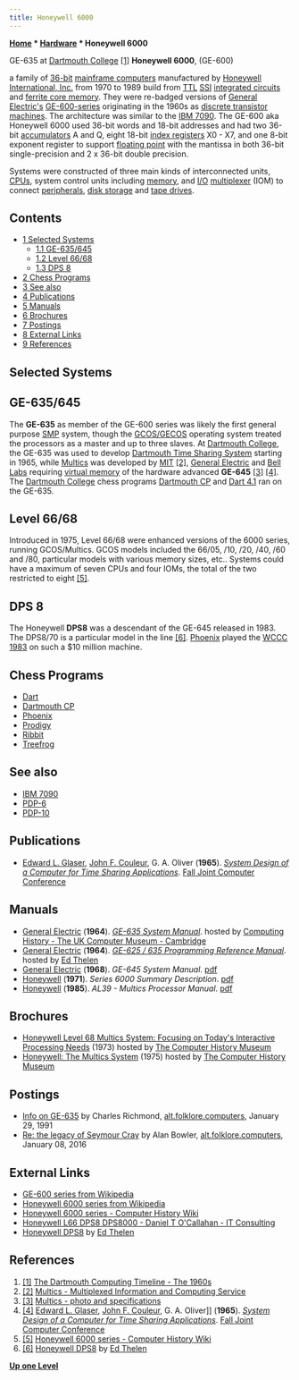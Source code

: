 ```yaml
---
title: Honeywell 6000
---
```

**[Home](Home "Home") * [Hardware](Hardware "Hardware") * Honeywell 6000**

[](http://www.dartmouth.edu/its-tools/archive/history/timeline/1960s.html) GE-635 at [Dartmouth College](Dartmouth_College "Dartmouth College") <a id="cite-note-1" href="#cite-ref-1">[1]</a>
**Honeywell 6000**, (GE-600)

a family of [36-bit](https://en.wikipedia.org/wiki/36-bit) [mainframe computers](https://en.wikipedia.org/wiki/Mainframe_computer) manufactured by [Honeywell International, Inc.](https://en.wikipedia.org/wiki/Honeywell) from 1970 to 1989 build from [TTL](https://en.wikipedia.org/wiki/Transistor%E2%80%93transistor_logic) [SSI](https://en.wikipedia.org/wiki/Integrated_circuit#SSI) [integrated circuits](index.php?title=Integrated_Circuits&action=edit&redlink=1 "Integrated Circuits (page does not exist)") and [ferrite core memory](Memory#Core "Memory"). They were re-badged versions of [General Electric's](https://en.wikipedia.org/wiki/General_Electric) [GE-600-series](https://en.wikipedia.org/wiki/GE-600_series) originating in the 1960s as [discrete transistor machines](https://en.wikipedia.org/wiki/Transistor_computer). The architecture was similar to the [IBM 7090](IBM_7090 "IBM 7090"). The GE-600 aka Honeywell 6000 used 36-bit words and 18-bit addresses and had two 36-bit [accumulators](<https://en.wikipedia.org/wiki/Accumulator_(computing)>) A and Q, eight 18-bit [index registers](https://en.wikipedia.org/wiki/Index_register) X0 - X7, and one 8-bit exponent register to support [floating point](Float "Float") with the mantissa in both 36-bit single-precision and 2 x 36-bit double precision.

Systems were constructed of three main kinds of interconnected units, [CPUs](https://en.wikipedia.org/wiki/Central_processing_unit), system control units including [memory](Memory "Memory"), and [I/O](https://en.wikipedia.org/wiki/Input/output) [multiplexer](https://en.wikipedia.org/wiki/Multiplexer) (IOM) to connect [peripherals](https://en.wikipedia.org/wiki/Peripheral), [disk storage](https://en.wikipedia.org/wiki/Disk_storage) and [tape drives](https://en.wikipedia.org/wiki/Tape_drive).

## Contents

- [1 Selected Systems](#selected-systems)
  - [1.1 GE-635/645](#ge-635.2f645)
  - [1.2 Level 66/68](#level-66.2f68)
  - [1.3 DPS 8](#dps-8)
- [2 Chess Programs](#chess-programs)
- [3 See also](#see-also)
- [4 Publications](#publications)
- [5 Manuals](#manuals)
- [6 Brochures](#brochures)
- [7 Postings](#postings)
- [8 External Links](#external-links)
- [9 References](#references)

## Selected Systems

## GE-635/645

The **GE-635** as member of the GE-600 series was likely the first general purpose [SMP](SMP "SMP") system, though the [GCOS/GECOS](https://en.wikipedia.org/wiki/General_Comprehensive_Operating_System) operating system treated the processors as a master and up to three slaves. At [Dartmouth College](Dartmouth_College "Dartmouth College"), the GE-635 was used to develop [Dartmouth Time Sharing System](https://en.wikipedia.org/wiki/Dartmouth_Time_Sharing_System) starting in 1965, while [Multics](https://en.wikipedia.org/wiki/Multics) was developed by [MIT](Massachusetts_Institute_of_Technology "Massachusetts Institute of Technology") <a id="cite-note-2" href="#cite-ref-2">[2]</a>, [General Electric](https://en.wikipedia.org/wiki/General_Electric) and [Bell Labs](Bell_Laboratories "Bell Laboratories") requiring [virtual memory](Memory#Virtual "Memory") of the hardware advanced **GE-645** <a id="cite-note-3" href="#cite-ref-3">[3]</a> <a id="cite-note-4" href="#cite-ref-4">[4]</a>. The [Dartmouth College](Dartmouth_College "Dartmouth College") chess programs [Dartmouth CP](Dartmouth_CP "Dartmouth CP") and [Dart 4.1](Dart "Dart") ran on the GE-635.

## Level 66/68

Introduced in 1975, Level 66/68 were enhanced versions of the 6000 series, running GCOS/Multics. GCOS models included the 66/05, /10, /20, /40, /60 and /80, particular models with various memory sizes, etc.. Systems could have a maximum of seven CPUs and four IOMs, the total of the two restricted to eight <a id="cite-note-5" href="#cite-ref-5">[5]</a>.

## DPS 8

The Honeywell **DPS8** was a descendant of the GE-645 released in 1983. The DPS8/70 is a particular model in the line <a id="cite-note-6" href="#cite-ref-6">[6]</a>. [Phoenix](Phoenix "Phoenix") played the [WCCC 1983](WCCC_1983 "WCCC 1983") on such a $10 million machine.

## Chess Programs

- [Dart](Dart "Dart")
- [Dartmouth CP](Dartmouth_CP "Dartmouth CP")
- [Phoenix](Phoenix "Phoenix")
- [Prodigy](Prodigy "Prodigy")
- [Ribbit](Ribbit "Ribbit")
- [Treefrog](Treefrog "Treefrog")

## See also

- [IBM 7090](IBM_7090 "IBM 7090")
- [PDP-6](PDP-6 "PDP-6")
- [PDP-10](PDP-10 "PDP-10")

## Publications

- [Edward L. Glaser](https://www.nap.edu/read/4779/chapter/21#91), [John F. Couleur](https://www.google.com/patents/US3026035?dq=ininventor:%22Couleur+John+F%22&hl=en&sa=X&ved=0ahUKEwjLiIzx3-TYAhUH2aQKHRJlAMIQ6AEIVzAH), G. A. Oliver (**1965**). *[System Design of a Computer for Time Sharing Applications](http://www.multicians.org/fjcc2.html)*. [Fall Joint Computer Conference](https://en.wikipedia.org/wiki/Joint_Computer_Conference)

## Manuals

- [General Electric](https://en.wikipedia.org/wiki/General_Electric) (**1964**). *[GE-635 System Manual](http://www.computinghistory.org.uk/det/15671/GE-635-System-Manual/)*. hosted by [Computing History - The UK Computer Museum - Cambridge](http://www.computinghistory.org.uk/)
- [General Electric](https://en.wikipedia.org/wiki/General_Electric) (**1964**). *[GE-625 / 635 Programming Reference Manual](http://ed-thelen.org/comp-hist/GE-635.html)*. hosted by [Ed Thelen](http://ed-thelen.org/)
- [General Electric](https://en.wikipedia.org/wiki/General_Electric) (**1968**). *GE-645 System Manual*. [pdf](http://bitsavers.trailing-edge.com/pdf/ge/GE-645/GE-645_SystemMan_Jan68.pdf)
- [Honeywell](https://en.wikipedia.org/wiki/Honeywell) (**1971**). *Series 6000 Summary Description*. [pdf](http://bitsavers.trailing-edge.com/pdf/honeywell/series6000/DA48_series6000_summary_1971.pdf)
- [Honeywell](https://en.wikipedia.org/wiki/Honeywell) (**1985**). *AL39 - Multics Processor Manual*. [pdf](http://www.multicians.org/AL39.pdf)

## Brochures

- [Honeywell Level 68 Multics System: Focusing on Today's Interactive Processing Needs](http://www.computerhistory.org/brochures/doc-4372956d8d8f1/) (1973) hosted by [The Computer History Museum](The_Computer_History_Museum "The Computer History Museum")
- [Honeywell: The Multics System](http://www.computerhistory.org/brochures/doc-4372956d92711/) (1975) hosted by [The Computer History Museum](The_Computer_History_Museum "The Computer History Museum")

## Postings

- [Info on GE-635](https://groups.google.com/d/msg/alt.folklore.computers/tKxW2BZ5qnE/9ATMB1yj-9EJ) by Charles Richmond, [alt.folklore.computers](https://groups.google.com/forum/#!forum/alt.folklore.computers), January 29, 1991
- [Re: the legacy of Seymour Cray](https://groups.google.com/d/msg/alt.folklore.computers/u0KA1xg2K9Y/CQk1uemmCAAJ) by Alan Bowler, [alt.folklore.computers](https://groups.google.com/forum/#!forum/alt.folklore.computers), January 08, 2016

## External Links

- [GE-600 series from Wikipedia](https://en.wikipedia.org/wiki/GE-600_series)
- [Honeywell 6000 series from Wikipedia](https://en.wikipedia.org/wiki/Honeywell_6000_series)
- [Honeywell 6000 series - Computer History Wiki](http://gunkies.org/wiki/Honeywell_6000_series)
- [Honeywell L66 DPS8 DPS8000 - Daniel T O'Callahan - IT Consulting](http://test.doc-it-is.me/honeywell-l66-dps8-dps8000)
- [Honeywell DPS8](http://ed-thelen.org/comp-hist/honeywell-DPS8.html) by [Ed Thelen](http://ed-thelen.org/)

## References

1. <a id="cite-ref-1" href="#cite-note-1">[1]</a> [The Dartmouth Computing Timeline - The 1960s](http://www.dartmouth.edu/its-tools/archive/history/timeline/1960s.html)
1. <a id="cite-ref-2" href="#cite-note-2">[2]</a> [Multics - Multiplexed Information and Computing Service](http://multicians.org/index.html)
1. <a id="cite-ref-3" href="#cite-note-3">[3]</a> [Multics - photo and specifications](http://web.mit.edu/Saltzer/www/multics.html)
1. <a id="cite-ref-4" href="#cite-note-4">[4]</a> [Edward L. Glaser](https://www.nap.edu/read/4779/chapter/21#91), [John F. Couleur](https://www.google.com/patents/US3026035?dq=ininventor:%22Couleur+John+F%22&hl=en&sa=X&ved=0ahUKEwjLiIzx3-TYAhUH2aQKHRJlAMIQ6AEIVzAH), G. A. Oliver\]\] (**1965**). *[System Design of a Computer for Time Sharing Applications](http://www.multicians.org/fjcc2.html)*. [Fall Joint Computer Conference](https://en.wikipedia.org/wiki/Joint_Computer_Conference)
1. <a id="cite-ref-5" href="#cite-note-5">[5]</a> [Honeywell 6000 series - Computer History Wiki](http://gunkies.org/wiki/Honeywell_6000_series)
1. <a id="cite-ref-6" href="#cite-note-6">[6]</a> [Honeywell DPS8](http://ed-thelen.org/comp-hist/honeywell-DPS8.html) by [Ed Thelen](http://ed-thelen.org/)

**[Up one Level](Hardware "Hardware")**

